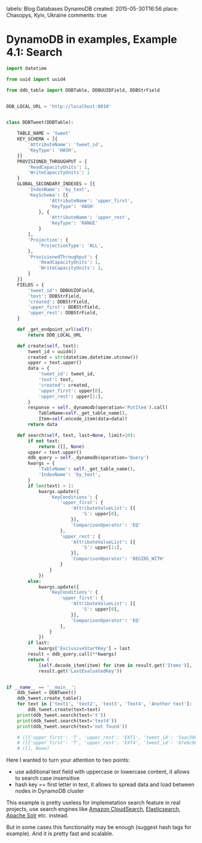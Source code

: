 labels: Blog
        Databases
        DynamoDB
created: 2015-05-30T16:56
place: Chasopys, Kyiv, Ukraine
comments: true

# DynamoDB in examples, Example 4.1: Search

```python
import datetime

from uuid import uuid4

from ddb_table import DDBTable, DDBUUIDField, DDBStrField


DDB_LOCAL_URL = 'http://localhost:8010'


class DDBTweet(DDBTable):

    TABLE_NAME = 'tweet'
    KEY_SCHEMA = [{
        'AttributeName': 'tweet_id',
        'KeyType': 'HASH',
    }]
    PROVISIONED_THROUGHPUT = {
        'ReadCapacityUnits': 1,
        'WriteCapacityUnits': 1
    }
    GLOBAL_SECONDARY_INDEXES = [{
        'IndexName': 'by_text',
        'KeySchema': [{
                'AttributeName': 'upper_first',
                'KeyType': 'HASH'
            }, {
                'AttributeName': 'upper_rest',
                'KeyType': 'RANGE'
            }
        ],
        'Projection': {
            'ProjectionType': 'ALL',
        },
        'ProvisionedThroughput': {
            'ReadCapacityUnits': 1,
            'WriteCapacityUnits': 1,
        }
    }]
    FIELDS = {
        'tweet_id': DDBUUIDField,
        'text': DDBStrField,
        'created': DDBStrField,
        'upper_first': DDBStrField,
        'upper_rest': DDBStrField,
    }

    def _get_endpoint_url(self):
        return DDB_LOCAL_URL

    def create(self, text):
        tweet_id = uuid4()
        created = str(datetime.datetime.utcnow())
        upper = text.upper()
        data = {
            'tweet_id': tweet_id,
            'text': text,
            'created': created,
            'upper_first': upper[0],
            'upper_rest': upper[1:],
        }
        response = self._dynamodb(operation='PutItem').call(
            TableName=self._get_table_name(),
            Item=self.encode_item(data=data))
        return data

    def search(self, text, last=None, limit=10):
        if not text:
            return ([], None)
        upper = text.upper()
        ddb_query = self._dynamodb(operation='Query')
        kwargs = {
            'TableName': self._get_table_name(),
            'IndexName': 'by_text',
        }
        if len(text) > 1:
            kwargs.update({
                'KeyConditions': {
                    'upper_first': {
                        'AttributeValueList': [{
                            'S': upper[0],
                        }],
                        'ComparisonOperator': 'EQ'
                    },
                    'upper_rest': {
                        'AttributeValueList': [{
                            'S': upper[1:],
                        }],
                        'ComparisonOperator': 'BEGINS_WITH'
                    }
                }
            })
        else:
            kwargs.update({
                'KeyConditions': {
                    'upper_first': {
                        'AttributeValueList': [{
                            'S': upper[0],
                        }],
                        'ComparisonOperator': 'EQ'
                    },
                }
            })
        if last:
            kwargs['ExclusiveStartKey'] = last
        result = ddb_query.call(**kwargs)
        return (
            [self.decode_item(item) for item in result.get('Items')],
            result.get('LastEvaluatedKey'))


if __name__ == '__main__':
    ddb_tweet = DDBTweet()
    ddb_tweet.create_table()
    for text in ['text1', 'text2', 'text3', 'Text4', 'Another text']:
        ddb_tweet.create(text=text)
    print(ddb_tweet.search(text='t'))
    print(ddb_tweet.search(text='text4'))
    print(ddb_tweet.search(text='not found'))

    # ([{'upper_first': 'T', 'upper_rest': 'EXT1', 'tweet_id': '5aac3887-3da4-41c3-b158-4d9624248e46', 'text': 'text1', 'created': '2015-05-30 13:43:01.174688'}, {'upper_first': 'T', 'upper_rest': 'EXT2', 'tweet_id': '95b8330a-0d56-41b8-9389-a8ae4fd27d70', 'text': 'text2', 'created': '2015-05-30 13:43:01.265926'}, {'upper_first': 'T', 'upper_rest': 'EXT3', 'tweet_id': 'd079d36b-e902-4f0e-91de-03b285756d27', 'text': 'text3', 'created': '2015-05-30 13:43:01.290698'}, {'upper_first': 'T', 'upper_rest': 'EXT4', 'tweet_id': '67e6c96b-f828-42dc-89b9-770f309e920e', 'text': 'Text4', 'created': '2015-05-30 13:43:01.314380'}], None)
    # ([{'upper_first': 'T', 'upper_rest': 'EXT4', 'tweet_id': '67e6c96b-f828-42dc-89b9-770f309e920e', 'text': 'Text4', 'created': '2015-05-30 13:43:01.314380'}], None)
    # ([], None)
```

Here I wanted to turn your attention to two points:

- use additional text field with uppercase or lowercase content, it allows to search case insensitive
- hash key == first letter in text, it allows to spread data and load between nodes in DynamoDB cluster

This example is pretty useless for implemetation search feature in real projects, use search engines like [Amazon CloudSearch](http://aws.amazon.com/cloudsearch/), [Elasticsearch](https://www.elastic.co/products/elasticsearch), [Apache Solr](http://lucene.apache.org/solr/) etc. instead.

But in some cases this functionality may be enough (suggest hash tags for example). And it is pretty fast and scalable.
